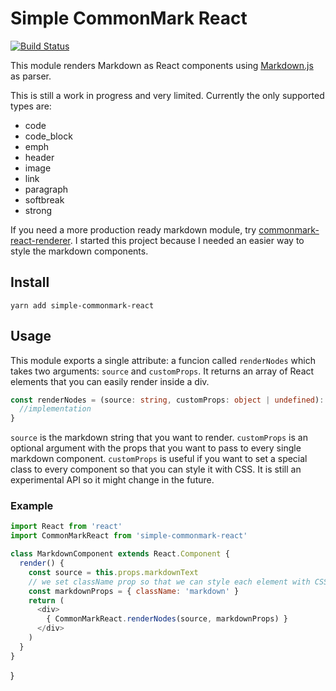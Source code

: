 # Simple CommonMark React

[![Build Status](https://travis-ci.org/GAumala/simple-commonmark-react.svg?branch=master)](https://travis-ci.org/GAumala/simple-commonmark-react)

This module renders Markdown as React components using [Markdown.js](https://www.npmjs.com/package/commonmark) as parser.

This is still a work in progress and very limited. Currently the only supported types are:

- code
- code_block
- emph
- header
- image
- link
- paragraph
- softbreak
- strong

If you need a more production ready markdown module, try [commonmark-react-renderer](https://github.com/rexxars/commonmark-react-renderer).
I started this project because I needed an easier way to style the markdown components.

## Install

```
yarn add simple-commonmark-react
```

## Usage

This module exports a single attribute: a funcion called `renderNodes` which takes two arguments: `source` and `customProps`. It returns an array of React elements that you can easily render inside a div.

```typescript
const renderNodes = (source: string, customProps: object | undefined): ReactElement<any>[] => {
  //implementation
}
```

`source` is the markdown string that you want to render. `customProps` is an optional argument with the props that you want to pass to every single markdown component. `customProps` is useful if you want to set a special class to every component so that you can style it with CSS. It is still an experimental API so it might change in the future.

### Example

```javascript
import React from 'react'
import CommonMarkReact from 'simple-commonmark-react'

class MarkdownComponent extends React.Component {
  render() {
    const source = this.props.markdownText
    // we set className prop so that we can style each element with CSS
    const markdownProps = { className: 'markdown' }
    return (
      <div>
        { CommonMarkReact.renderNodes(source, markdownProps) }  
      </div>
    )
  }  
}
```
}
